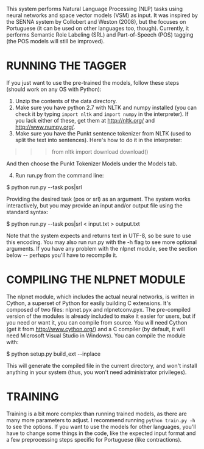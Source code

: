 This system performs Natural Language Processing (NLP) tasks using neural networks and space vector models (VSM) as input.
It was inspired by the SENNA system by Collobert and Weston (2008), but the focuses on Portuguese (it can be used on other languages too, though). Currently, it performs Semantic Role Labeling (SRL) and Part-of-Speech (POS) tagging (the POS models will still be improved).

RUNNING THE TAGGER
==================

If you just want to use the pre-trained the models, follow these steps (should work on any OS with Python):

1. Unzip the contents of the data directory. 
2. Make sure you have python 2.7 with NLTK and numpy installed (you can check it by typing `import nltk` and `import numpy` in the interpreter). If you lack either of these, get them at http://nltk.org/ and http://www.numpy.org/.
3. Make sure you have the Punkt sentence tokenizer from NLTK (used to split the text into sentences). Here's how to do it in the interpreter:

>>> from nltk import download
>>> download()

And then choose the Punkt Tokenizer Models under the Models tab.

4. Run run.py from the command line:

$ python run.py --task pos|srl

Providing the desired task (pos or srl) as an argument. The system works interactively, but you may provide an input and/or output file using the standard syntax:

$ python run.py --task pos|srl < input.txt > output.txt

Note that the system expects and returns text in UTF-8, so be sure to use this encoding. You may also run run.py with the -h flag to see more optional arguments. If you have any problem with the nlpnet module, see the section below -- perhaps you'll have to recompile it.

COMPILING THE NLPNET MODULE
===========================

The nlpnet module, which includes the actual neural networks, is written in Cython, a superset of Python for easily building C extensions. It's composed of two files: nlpnet.pyx and nlpnetconv.pyx. The pre-compiled version of the modules is already included to make it easier for users, but if you need or want it, you can compile from source. You will need Cython (get it from http://www.cython.org/) and a C compiler (by default, it will need Microsoft Visual Studio in Windows). You can compile the module with:

$ python setup.py build_ext --inplace

This will generate the compiled file in the current directory, and won't install anything in your system (thus, you won't need administrator privileges).

TRAINING
========

Training is a bit more complex than running trained models, as there are many more parameters to adjust. I recommend running `python train.py -h` to see the options. If you want to use the models for other languages, you'll have to change some things in the code, like the expected input format and a few preprocessing steps specific for Portuguese (like contractions).
